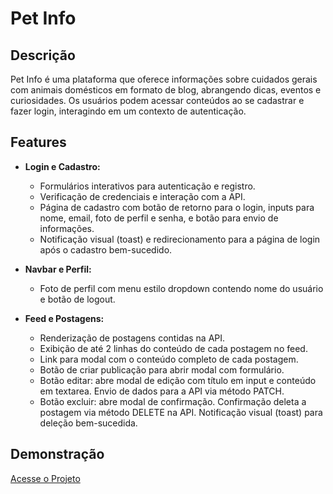 # Pet Info

## Descrição

Pet Info é uma plataforma que oferece informações sobre cuidados gerais com animais domésticos em formato de blog, abrangendo dicas, eventos e curiosidades. Os usuários podem acessar conteúdos ao se cadastrar e fazer login, interagindo em um contexto de autenticação.

## Features

- **Login e Cadastro:**
  - Formulários interativos para autenticação e registro.
  - Verificação de credenciais e interação com a API.
  - Página de cadastro com botão de retorno para o login, inputs para nome, email, foto de perfil e senha, e botão para envio de informações.
  - Notificação visual (toast) e redirecionamento para a página de login após o cadastro bem-sucedido.

- **Navbar e Perfil:**
  - Foto de perfil com menu estilo dropdown contendo nome do usuário e botão de logout.

- **Feed e Postagens:**
  - Renderização de postagens contidas na API.
  - Exibição de até 2 linhas do conteúdo de cada postagem no feed.
  - Link para modal com o conteúdo completo de cada postagem.
  - Botão de criar publicação para abrir modal com formulário.
  - Botão editar: abre modal de edição com título em input e conteúdo em textarea. Envio de dados para a API via método PATCH.
  - Botão excluir: abre modal de confirmação. Confirmação deleta a postagem via método DELETE na API. Notificação visual (toast) para deleção bem-sucedida.

## Demonstração
[Acesse o Projeto](https://redesigned-chainsaw-p1yknnk.pages.github.io/)
